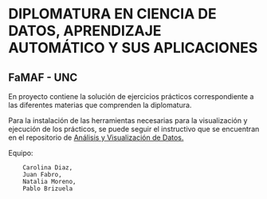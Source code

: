# DIPLOMATURA EN CIENCIA DE DATOS, APRENDIZAJE AUTOMÁTICO Y SUS APLICACIONES

## FaMAF - UNC

En proyecto contiene la solución de ejercicios prácticos correspondiente a las diferentes materias que comprenden la diplomatura. 

Para la instalación de las herramientas necesarias para la visualización y ejecución de los prácticos, se puede seguir el instructivo que se encuentran en el repositorio de [Análisis y Visualización de Datos.](https://github.com/DiploDatos/AnalisisyVisualizacion)

Equipo: 

        Carolina Diaz, 
        Juan Fabro, 
        Natalia Moreno, 
        Pablo Brizuela
        
 
